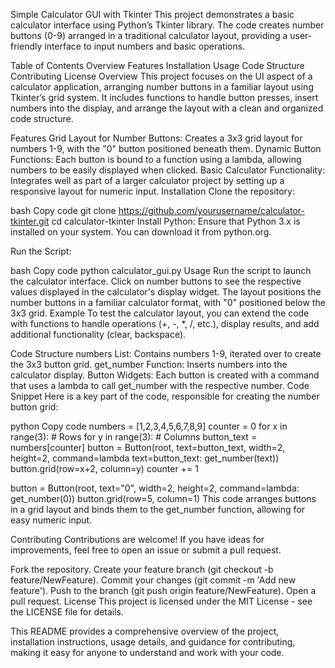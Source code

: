 Simple Calculator GUI with Tkinter
This project demonstrates a basic calculator interface using Python’s Tkinter library. The code creates number buttons (0-9) arranged in a traditional calculator layout, providing a user-friendly interface to input numbers and basic operations.

Table of Contents
Overview
Features
Installation
Usage
Code Structure
Contributing
License
Overview
This project focuses on the UI aspect of a calculator application, arranging number buttons in a familiar layout using Tkinter’s grid system. It includes functions to handle button presses, insert numbers into the display, and arrange the layout with a clean and organized code structure.

Features
Grid Layout for Number Buttons: Creates a 3x3 grid layout for numbers 1-9, with the "0" button positioned beneath them.
Dynamic Button Functions: Each button is bound to a function using a lambda, allowing numbers to be easily displayed when clicked.
Basic Calculator Functionality: Integrates well as part of a larger calculator project by setting up a responsive layout for numeric input.
Installation
Clone the repository:

bash
Copy code
git clone https://github.com/yourusername/calculator-tkinter.git
cd calculator-tkinter
Install Python: Ensure that Python 3.x is installed on your system. You can download it from python.org.

Run the Script:

bash
Copy code
python calculator_gui.py
Usage
Run the script to launch the calculator interface.
Click on number buttons to see the respective values displayed in the calculator's display widget.
The layout positions the number buttons in a familiar calculator format, with "0" positioned below the 3x3 grid.
Example
To test the calculator layout, you can extend the code with functions to handle operations (+, -, *, /, etc.), display results, and add additional functionality (clear, backspace).

Code Structure
numbers List: Contains numbers 1-9, iterated over to create the 3x3 button grid.
get_number Function: Inserts numbers into the calculator display.
Button Widgets: Each button is created with a command that uses a lambda to call get_number with the respective number.
Code Snippet
Here is a key part of the code, responsible for creating the number button grid:

python
Copy code
numbers = [1,2,3,4,5,6,7,8,9]
counter = 0
for x in range(3):  # Rows
    for y in range(3):  # Columns
        button_text = numbers[counter]
        button = Button(root, text=button_text, width=2, height=2, command=lambda text=button_text: get_number(text))
        button.grid(row=x+2, column=y)
        counter += 1

button = Button(root, text="0", width=2, height=2, command=lambda: get_number(0))
button.grid(row=5, column=1)
This code arranges buttons in a grid layout and binds them to the get_number function, allowing for easy numeric input.

Contributing
Contributions are welcome! If you have ideas for improvements, feel free to open an issue or submit a pull request.

Fork the repository.
Create your feature branch (git checkout -b feature/NewFeature).
Commit your changes (git commit -m 'Add new feature').
Push to the branch (git push origin feature/NewFeature).
Open a pull request.
License
This project is licensed under the MIT License - see the LICENSE file for details.

This README provides a comprehensive overview of the project, installation instructions, usage details, and guidance for contributing, making it easy for anyone to understand and work with your code.
